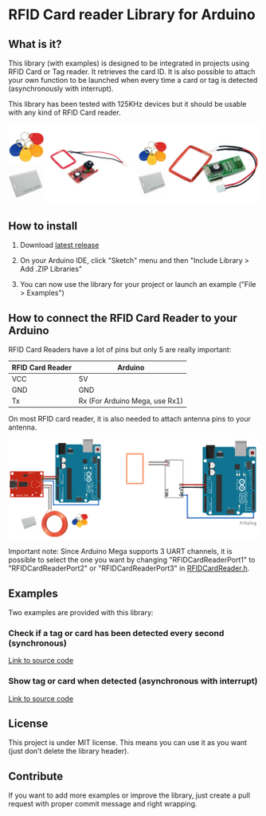 # RFID Card reader Library for Arduino

## What is it?

This library (with examples) is designed to be integrated in projects using RFID Card or Tag reader.
It retrieves the card ID. It is also possible to attach your own function to be launched when every time a card or tag is detected (asynchronously with interrupt).

This library has been tested with 125KHz devices but it should be usable with any kind of RFID Card reader.


<img src="device.jpg" width="600">


## How to install

1) Download <a target="_blank" href="https://github.com/QuentinCG/Arduino-RFID-Card-Reader-Library/releases/download/1.0.0/RFIDCardReader_v1_0_0.zip">latest release</a>

2) On your Arduino IDE, click "Sketch" menu and then "Include Library > Add .ZIP Libraries"

3) You can now use the library for your project or launch an example ("File > Examples")


## How to connect the RFID Card Reader to your Arduino

RFID Card Readers have a lot of pins but only 5 are really important:

RFID Card Reader | Arduino
-------- | --------
VCC      | 5V
GND      | GND
Tx       | Rx (For Arduino Mega, use Rx1)

On most RFID card reader, it is also needed to attach antenna pins to your antenna.

<img src="schematics.png" width="600">


Important note: Since Arduino Mega supports 3 UART channels, it is possible to select the one you want by changing "RFIDCardReaderPort1" to "RFIDCardReaderPort2" or "RFIDCardReaderPort3" in <a href="https://github.com/QuentinCG/Arduino-RFID-Card-Reader-Library/blob/master/RFIDCardReader/RFIDCardReader.h">RFIDCardReader.h</a>.


## Examples

Two examples are provided with this library:

### Check if a tag or card has been detected every second (synchronous)

<a target="_blank" href="https://github.com/QuentinCG/Arduino-RFID-Card-Reader-Library/blob/master/RFIDCardReader/examples/BasicRFIDCardReader/BasicRFIDCardReader.ino">Link to source code</a>

### Show tag or card when detected (asynchronous with interrupt)
<a target="_blank" href="https://github.com/QuentinCG/Arduino-RFID-Card-Reader-Library/blob/master/RFIDCardReader/examples/RFIDCardReaderWithInterrupt/RFIDCardReaderWithInterrupt.ino">Link to source code</a>


## License

This project is under MIT license. This means you can use it as you want (just don't delete the library header).


## Contribute

If you want to add more examples or improve the library, just create a pull request with proper commit message and right wrapping.
